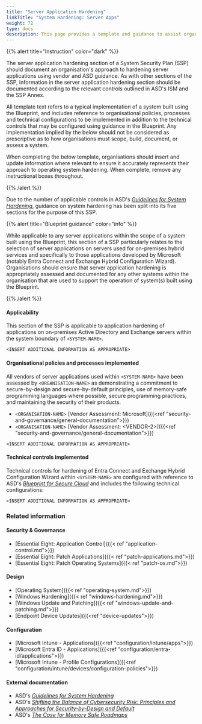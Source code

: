 ```yaml
---
title: "Server Application Hardening"
linkTitle: "System Hardening: Server Apps"
weight: 72
type: docs
description: This page provides a template and guidance to assist organisations in documenting their approach to server application hardening associated with their system(s) built on ASD's Blueprint for Secure Cloud.
---
```


{{% alert title="Instruction" color="dark" %}}

The server application hardening section of a System Security Plan (SSP) should document an organisation's approach to hardening server applications using vendor and ASD guidance. As with other sections of the SSP, information in the server application hardening section should be documented according to the relevant controls outlined in ASD's ISM and the SSP Annex.

All template text refers to a typical implementation of a system built using the Blueprint, and includes reference to organisational policies, processes and technical configurations to be implemented in addition to the technical controls that may be configured using guidance in the Blueprint. Any implementation implied by the below should not be considered as prescriptive as to how organisations must scope, build, document, or assess a system.

When completing the below template, organisations should insert and update information where relevant to ensure it accurately represents their approach to operating system hardening. When complete, remove any instructional boxes throughout. 

{{% /alert %}}

Due to the number of applicable controls in ASD's [*Guidelines for System Hardening*](https://www.cyber.gov.au/resources-business-and-government/essential-cyber-security/ism/cyber-security-guidelines/guidelines-system-hardening), guidance on system hardening has been split into its five sections for the purpose of this SSP.

{{% alert title="Blueprint guidance" color="info" %}}

While applicable to any server applications within the scope of a system built using the Blueprint, this section of a SSP particularly relates to the selection of server applications on servers used for on-premises hybrid services and specifically to those applications developed by Microsoft (notably Entra Connect and Exchange Hybrid Configuration Wizard). Organisations should ensure that server application hardening is appropriately assessed and documented for any other systems within the organisation that are used to support the operation of system(s) built using the Blueprint.

{{% /alert %}}

#### Applicability

This section of the SSP is applicable to application hardening of applications on on-premises Active Directory and Exchange servers within the system boundary of `<SYSTEM-NAME>`.

`<INSERT ADDITIONAL INFORMATION AS APPROPRIATE>`

#### Organisational policies and processes implemented

All vendors of server applications used within `<SYSTEM-NAME>` have been assessed by `<ORGANISATION-NAME>` as demonstrating a commitment to secure-by-design and secure-by-default principles, use of memory-safe programming languages where possible, secure programming practices, and maintaining the security of their products.
* `<ORGANISATION-NAME>` [Vendor Assessment: Microsoft]({{<ref "security-and-governance/general-documentation">}})
* `<ORGANISATION-NAME>` [Vendor Assessment: \<VENDOR-2>]({{<ref "security-and-governance/general-documentation">}})

`<INSERT ADDITIONAL INFORMATION AS APPROPRIATE>`

#### Technical controls implemented

Technical controls for hardening of Entra Connect and Exchange Hybrid Configuration Wizard within `<SYSTEM-NAME>` are configured with reference to ASD's [*Blueprint for Secure Cloud*](https://blueprint.asd.gov.au) and includes the following technical configurations:

`<INSERT ADDITIONAL INFORMATION AS APPROPRIATE>`

### Related information

#### Security & Governance
* [Essential Eight: Application Control]({{< ref "application-control.md">}})
* [Essential Eight: Patch Applications]({{< ref "patch-applications.md">}})
* [Essential Eight: Patch Operating Systems]({{< ref "patch-os.md">}})

#### Design

* [Operating System]({{< ref "operating-system.md">}})
* [Windows Hardening]({{< ref "windows-hardening.md">}})
* [Windows Update and Patching]({{< ref "windows-update-and-patching.md">}})
* [Endpoint Device Updates]({{<ref "device-updates">}})

#### Configuration

* [Microsoft Intune - Applications]({{<ref "configuration/intune/apps">}})
* [Microsoft Entra ID - Applications]({{<ref "configuration/entra-id/applications">}})
* [Microsoft Intune - Profile Configurations]({{<ref "configuration/intune/devices/configuration-policies">}})

#### External documentation

* ASD's [*Guidelines for System Hardening*](https://www.cyber.gov.au/resources-business-and-government/essential-cyber-security/ism/cyber-security-guidelines/guidelines-system-hardening)
* ASD's [*Shifting the Balance of Cybersecurity Risk: Principles and Approaches for Security-by-Design and Default*](https://www.cyber.gov.au/resources-business-and-government/governance-and-user-education/secure-by-design/shifting-balance-cybersecurity-risk)
* ASD's [*The Case for Memory Safe Roadmaps*](https://www.cyber.gov.au/resources-business-and-government/governance-and-user-education/secure-by-design/case-memory-safe-roadmaps)
